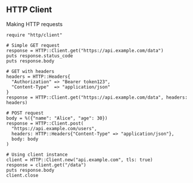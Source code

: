 <!-- METADATA
{
  "title": "Crystal HTTP Client",
  "tags": [
    "crystal",
    "http",
    "client"
  ],
  "language": "crystal"
}
-->

## HTTP Client
Making HTTP requests
```crystal
require "http/client"

# Simple GET request
response = HTTP::Client.get("https://api.example.com/data")
puts response.status_code
puts response.body

# GET with headers
headers = HTTP::Headers{
  "Authorization" => "Bearer token123",
  "Content-Type"  => "application/json"
}
response = HTTP::Client.get("https://api.example.com/data", headers: headers)

# POST request
body = %({"name": "Alice", "age": 30})
response = HTTP::Client.post(
  "https://api.example.com/users",
  headers: HTTP::Headers{"Content-Type" => "application/json"},
  body: body
)

# Using client instance
client = HTTP::Client.new("api.example.com", tls: true)
response = client.get("/data")
puts response.body
client.close
```
